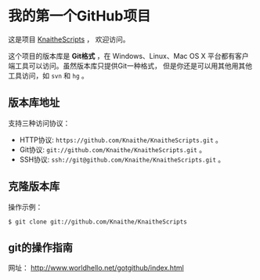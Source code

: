 # 我的第一个GitHub项目

这是项目 [KnaitheScripts](https://github.com/Knaithe/KnaitheScripts) ，
欢迎访问。

这个项目的版本库是 **Git格式** ，在 Windows、Linux、Mac OS X
平台都有客户端工具可以访问。虽然版本库只提供Git一种格式，
但是你还是可以用其他用其他工具访问，如 ``svn`` 和 ``hg`` 。

## 版本库地址

支持三种访问协议：

* HTTP协议: `https://github.com/Knaithe/KnaitheScripts.git` 。
* Git协议: `git://github.com/Knaithe/KnaitheScripts.git` 。
* SSH协议: `ssh://git@github.com/Knaithe/KnaitheScripts.git` 。

## 克隆版本库

操作示例：

    $ git clone git://github.com/Knaithe/KnaitheScripts

## git的操作指南

网址：
    http://www.worldhello.net/gotgithub/index.html
